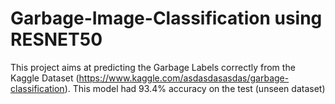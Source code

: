 # Garbage-Image-Classification using RESNET50

This project aims at predicting the Garbage Labels correctly from the Kaggle Dataset (https://www.kaggle.com/asdasdasasdas/garbage-classification). This model had 93.4% accuracy on the test (unseen dataset)

